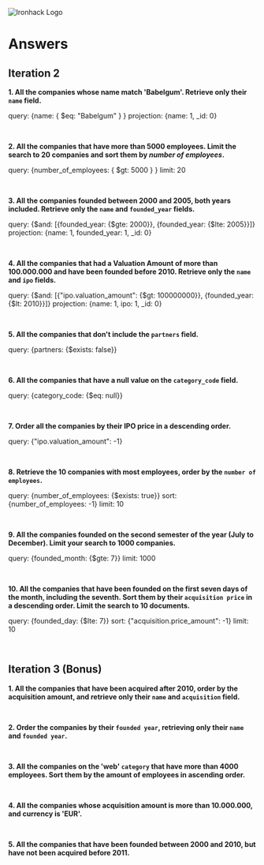 ![Ironhack Logo](https://i.imgur.com/1QgrNNw.png)

# Answers

## Iteration 2

**1. All the companies whose name match 'Babelgum'. Retrieve only their `name` field.**

query: {name: { $eq: "Babelgum" } }
projection: {name: 1, _id: 0}

<br>

**2. All the companies that have more than 5000 employees. Limit the search to 20 companies and sort them by *number of employees*.**

query: {number_of_employees: { $gt: 5000 } }
limit: 20

<br>

**3. All the companies founded between 2000 and 2005, both years included. Retrieve only the `name` and `founded_year` fields.**

query: {$and: [{founded_year: {$gte: 2000}}, {founded_year: {$lte: 2005}}]}
projection: {name: 1, founded_year: 1, _id: 0}

<br>

**4. All the companies that had a Valuation Amount of more than 100.000.000 and have been founded before 2010. Retrieve only the `name` and `ipo` fields.**

query: {$and: [{"ipo.valuation_amount": {$gt: 100000000}}, {founded_year: {$lt: 2010}}]}
projection: {name: 1, ipo: 1, _id: 0}

<br>

**5. All the companies that don't include the `partners` field.**

query: {partners: {$exists: false}}

<br>

**6. All the companies that have a null value on the `category_code` field.**

query: {category_code: {$eq: null}}

<br>

**7. Order all the companies by their IPO price in a descending order.**

query: {"ipo.valuation_amount": -1}

<br>

**8. Retrieve the 10 companies with most employees, order by the `number of employees`.**

query: {number_of_employees: {$exists: true}}
sort: {number_of_employees: -1}
limit: 10

<br>

**9. All the companies founded on the second semester of the year (July to December). Limit your search to 1000 companies.**

query: {founded_month: {$gte: 7}}
limit: 1000

<br>

**10. All the companies that have been founded on the first seven days of the month, including the seventh. Sort them by their `acquisition price` in a descending order. Limit the search to 10 documents.**

query: {founded_day: {$lte: 7}}
sort: {"acquisition.price_amount": -1}
limit: 10

<br>

## Iteration 3 (Bonus)

**1. All the companies that have been acquired after 2010, order by the acquisition amount, and retrieve only their `name` and `acquisition` field.**

<!-- Your Query Goes Here -->

<br>

**2. Order the companies by their `founded year`, retrieving only their `name` and `founded year`.**

<!-- Your Query Goes Here -->

<br>

**3. All the companies on the 'web' `category` that have more than 4000 employees. Sort them by the amount of employees in ascending order.**

<!-- Your Query Goes Here -->

<br>

**4. All the companies whose acquisition amount is more than 10.000.000, and currency is 'EUR'.**

<!-- Your Query Goes Here -->

<br>

**5. All the companies that have been founded between 2000 and 2010, but have not been acquired before 2011.**

<!-- Your Query Goes Here -->

<br>
